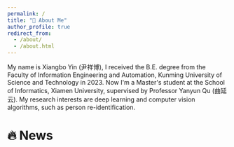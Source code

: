 ```yaml
---
permalink: /
title: "👨 About Me"
author_profile: true
redirect_from: 
  - /about/
  - /about.html
---
```

My name is Xiangbo Yin (尹祥博), I received the B.E. degree from the Faculty of Information Engineering and Automation, Kunming University of Science and Technology in 2023. Now I'm a Master's student at the School of Informatics, Xiamen University, supervised by Professor Yanyun Qu (曲延云). My research interests are deep learning and computer vision algorithms, such as person re-identification.

<!-- My research interest includes neural machine translation and computer vision. I have published more than 100 papers at the top international AI conferences with total <a href='https://scholar.google.com/citations?user=DhtAFkwAAAAJ'>google scholar citations <strong><span id='total_cit'>260000+</span></strong></a> (You can also use google scholar badge <a href='https://scholar.google.com/citations?user=DhtAFkwAAAAJ'><img src="https://img.shields.io/endpoint?url={{ url | url_encode }}&logo=Google%20Scholar&labelColor=f6f6f6&color=9cf&style=flat&label=citations"></a>). -->


🔥 News
======